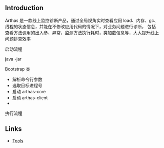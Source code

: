 ## Introduction

Arthas 是一款线上监控诊断产品，通过全局视角实时查看应用 load、内存、gc、线程的状态信息，并能在不修改应用代码的情况下，对业务问题进行诊断，
包括查看方法调用的出入参、异常，监测方法执行耗时，类加载信息等，大大提升线上问题排查效率



启动流程

java -jar 

Bootstrap 类

- 解析命令行参数
- 选取目标进程号
- 启动 arthas-core
- 启动 arthas-client
- 





执行流程












## Links

- [Tools](/docs/CS/Java/Tools/Tools.md)